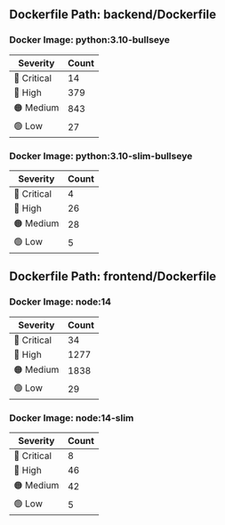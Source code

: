 ## Dockerfile Path: backend/Dockerfile

### Docker Image: python:3.10-bullseye
| Severity | Count |
|----------|-------|
| 🛑 Critical | 14 |
| 🔴 High | 379 |
| 🟠 Medium | 843 |
| 🟢 Low | 27 |

### Docker Image: python:3.10-slim-bullseye
| Severity | Count |
|----------|-------|
| 🛑 Critical | 4 |
| 🔴 High | 26 |
| 🟠 Medium | 28 |
| 🟢 Low | 5 |


## Dockerfile Path: frontend/Dockerfile

### Docker Image: node:14
| Severity | Count |
|----------|-------|
| 🛑 Critical | 34 |
| 🔴 High | 1277 |
| 🟠 Medium | 1838 |
| 🟢 Low | 29 |

### Docker Image: node:14-slim
| Severity | Count |
|----------|-------|
| 🛑 Critical | 8 |
| 🔴 High | 46 |
| 🟠 Medium | 42 |
| 🟢 Low | 5 |